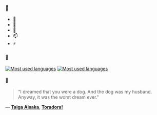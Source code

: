 ### 👋

- 🔭
- 🌱
- 💬
- 📫
- ⚡

#### 🧏

[![Most used languages](https://github-readme-stats-aynah.vercel.app/api/top-langs/?username=aynh&theme=solarized-dark&langs_count=6&layout=compact&hide_title=true)](https://github.com/anuraghazra/github-readme-stats#gh-dark-mode-only)
[![Most used languages](https://github-readme-stats-aynah.vercel.app/api/top-langs/?username=aynh&theme=solarized-light&langs_count=6&layout=compact&hide_title=true)](https://github.com/anuraghazra/github-readme-stats#gh-light-mode-only)

#### 💬

> "I dreamed that you were a dog. And the dog was my husband. Anyway, it was the worst dream ever."

&mdash; [**Taiga Aisaka**](https://myanimelist.net/character.php?q=Taiga%20Aisaka&cat=character), [**Toradora!**](https://myanimelist.net/search/all?q=Toradora!&cat=all)
